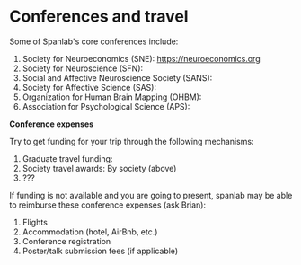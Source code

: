# Conferences and travel

Some of Spanlab's core conferences include:

1. Society for Neuroeconomics (SNE): https://neuroeconomics.org
2. Society for Neuroscience (SFN): 
3. Social and Affective Neuroscience Society (SANS): 
4. Society for Affective Science (SAS):
5. Organization for Human Brain Mapping (OHBM): 
6. Association for Psychological Science (APS): 

<b> Conference expenses </b>
  
 Try to get funding for your trip through the following mechanisms:
 
 1. Graduate travel funding: 
 2. Society travel awards: By society (above)
 3. ???
 
 If funding is not available and you are going to present, spanlab may be able to reimburse these conference expenses (ask Brian): 
 
 1. Flights
 2. Accommodation (hotel, AirBnb, etc.)
 3. Conference registration
 4. Poster/talk submission fees (if applicable)
